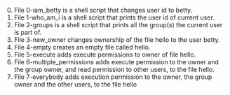0. File 0-iam_betty is a shell script that changes user id to betty.
1. File 1-who_am_i is a shell script that prints the user id of current user.
2. File 2-groups is  a shell script that prints all the group(s) the current user is part of.
3. File 3-new_owner changes ownership of the file hello to the user betty.
4. File 4-empty creates an empty file called hello.
5. File 5-execute adds execute permissions to owner of file hello.
6. File 6-multiple_permissions adds execute permission to the owner and the group owner, and read permission to other users, to the file hello.
7. File 7-everybody  adds execution permission to the owner, the group owner and the other users, to the file hello
